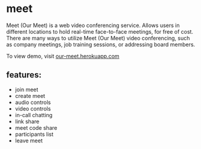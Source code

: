 # meet

Meet (Our Meet) is a web video conferencing service. Allows users in different locations to hold real-time face-to-face meetings, for free of cost. There are many ways to utilize Meet (Our Meet) video conferencing, such as company meetings, job training sessions, or addressing board members.

To view demo, visit [our-meet.herokuapp.com](https://our-meet.herokuapp.com/)

## features:
* join meet
* create meet
* audio controls
* video controls
* in-call chatting
* link share
* meet code share
* participants list
* leave meet
